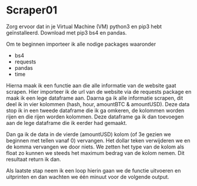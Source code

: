 # Scraper01

Zorg ervoor dat in je Virtual Machine (VM) python3 en pip3 hebt geïnstalleerd. 
Download met pip3 bs4 en pandas. 

Om te beginnen importeer ik alle nodige packages waaronder
- bs4 
- requests
- pandas
- time

Hierna maak ik een functie aan die alle informatie van de website gaat scrapen.
Hier importeer ik de url van de website via de requests package en maak ik een lege dataframe aan.
Daarna ga ik alle informatie scrapen, dit deel ik in vier kolommen (hash, hour, amountBTC & amountUSD). 
Deze data stop ik in een tweede dataframe die ik ga omkeren, de kolommen worden rijen en die rijen worden kolommen. Deze dataframe ga ik dan toevoegen aan de lege dataframe die ik eerder had gemaakt. 

Dan ga ik de data in de vierde (amountUSD) kolom (of 3e gezien we beginnen met tellen vanaf 0) vervangen. Het dollar teken verwijderen we en de komma vervangen we door niets. We zetten het type van de kolom als float zo kunnen we steeds het maximum bedrag van de kolom nemen. Dit resultaat return ik dan. 

Als laatste stap neem ik een loop hierin gaan we de functie uitvoeren en uitprinten en dan wachten we één minuut voor de volgende output. 
